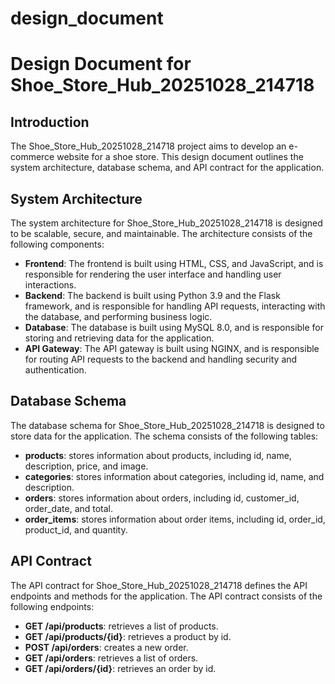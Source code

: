 # design_document

# Design Document for Shoe_Store_Hub_20251028_214718

## Introduction
The Shoe_Store_Hub_20251028_214718 project aims to develop an e-commerce website for a shoe store. This design document outlines the system architecture, database schema, and API contract for the application.

## System Architecture
The system architecture for Shoe_Store_Hub_20251028_214718 is designed to be scalable, secure, and maintainable. The architecture consists of the following components:

* **Frontend**: The frontend is built using HTML, CSS, and JavaScript, and is responsible for rendering the user interface and handling user interactions.
* **Backend**: The backend is built using Python 3.9 and the Flask framework, and is responsible for handling API requests, interacting with the database, and performing business logic.
* **Database**: The database is built using MySQL 8.0, and is responsible for storing and retrieving data for the application.
* **API Gateway**: The API gateway is built using NGINX, and is responsible for routing API requests to the backend and handling security and authentication.

## Database Schema
The database schema for Shoe_Store_Hub_20251028_214718 is designed to store data for the application. The schema consists of the following tables:

* **products**: stores information about products, including id, name, description, price, and image.
* **categories**: stores information about categories, including id, name, and description.
* **orders**: stores information about orders, including id, customer_id, order_date, and total.
* **order_items**: stores information about order items, including id, order_id, product_id, and quantity.

## API Contract
The API contract for Shoe_Store_Hub_20251028_214718 defines the API endpoints and methods for the application. The API contract consists of the following endpoints:

* **GET /api/products**: retrieves a list of products.
* **GET /api/products/{id}**: retrieves a product by id.
* **POST /api/orders**: creates a new order.
* **GET /api/orders**: retrieves a list of orders.
* **GET /api/orders/{id}**: retrieves an order by id.